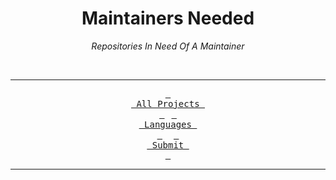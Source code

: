 
<div align = center>
  
# Maintainers Needed

*Repositories In Need Of A Maintainer*

<br>
  
---

[<kbd> <br> All Projects <br> </kbd>][All] 
[<kbd> <br> Languages <br> </kbd>][Languages] 
[<kbd> <br> Submit <br> </kbd>][Submit]
  
---
  
</div>

<br>
<br>


<!----------------------------------------------------------------------------->

[Languages]: Lists/Languages.md
[Submit]: https://github.com/ToBeMaintained/List/issues/new?assignees=&labels=Help+Wanted&template=Help+Wanted.yml&title=Repository+Submission
[All]: Lists/All.md
